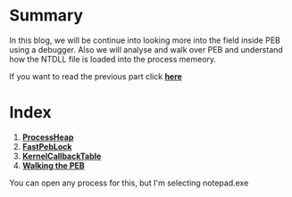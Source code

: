 # Summary
In this blog, we will be continue into looking more into the field inside PEB using a debugger. Also we will analyse and walk over PEB and understand how the NTDLL file is loaded into the process memeory.

If you want to read the previous part click **[here](https://github.com/Faran-17/Windows-Internals/blob/main/Processes%20and%20Jobs/Processes/PEB%20-%20Part%201.md)**

# Index
1. **[ProcessHeap]()**
2. **[FastPebLock]()**
3. **[KernelCallbackTable]()**
4. **[Walking the PEB]()**

You can open any process for this, but I'm selecting notepad.exe
